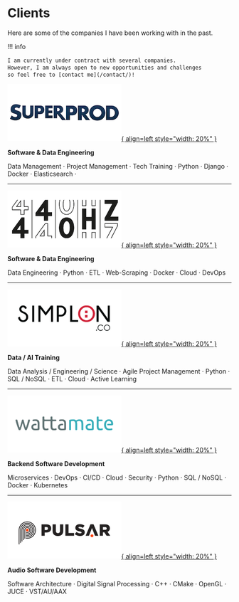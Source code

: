 # Clients

Here are some of the companies I have been working with in the past.

!!! info

    I am currently under contract with several companies.
    However, I am always open to new opportunities and challenges
    so feel free to [contact me](/contact/)!

[![Superprod Logo](../static/images/superprod.png){ align=left style="width: 20%" }](https://www.superprod.net "Superprod Website")

**Software & Data Engineering**

Data Management · Project Management · Tech Training · Python · Django · Docker · Elasticsearch ·

---

[![440Hz Logo](../static/images/440hz.png){ align=left style="width: 20%" }](https://weare440.com "440Hz Website")

**Software & Data Engineering**

Data Engineering · Python · ETL · Web-Scraping · Docker · Cloud · DevOps

---

[![Simplon.co Logo](../static/images/simplon.png){ align=left style="width: 20%" }](https://simplon.co "Simplon.co Website")

**Data / AI Training**

Data Analysis / Engineering / Science · Agile Project Management · Python · SQL / NoSQL · ETL · Cloud · Active Learning

---

[![Wattamate Logo](../static/images/wattamate.png){ align=left style="width: 20%" }](https://wattamate.com "Wattamate Website")

**Backend Software Development**

Microservices · DevOps · CI/CD · Cloud · Security · Python · SQL / NoSQL · Docker · Kubernetes

---

[![Pulsar Logo](../static/images/pulsar.png){ align=left style="width: 20%" }](https://pulsar.audio "Pulsar Website")

**Audio Software Development**

Software Architecture · Digital Signal Processing · C++ · CMake · OpenGL · JUCE · VST/AU/AAX

